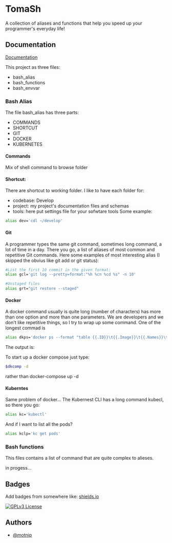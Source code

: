 
# TomaSh
A collection of aliases and functions that help you speed up your programmer's everyday life!


  
## Documentation

[Documentation](https://linktodocumentation)

This project as three files:
- bash_alias
- bash_functions
- bash_envvar
  
### Bash Alias
The file bash_alias has three parts:
- COMMANDS
- SHORTCUT
- GIT
- DOCKER
- KUBERNETES

#### Commands
Mix of shell command to browse folder

#### Shortcut: 
There are shortcut to working folder.
I like to have each folder for:
 - codebase: Develop
 - project: my project's documentation files and schemas
 - tools: here put settings file for your sofwtare tools
Some example:
``` bash
alias dev='cdl ~/develop'
```
#### Git
A programmer types the same git command, sometimes long command, a lot of time in a day. 
There you go, a list of aliases of most common and repetitive Git commands.
Here some examples of most interesting alias (I skipped the obvius like git add or git status):
``` bash
#List the first 10 commit in the given format:
alias gcl='git log --pretty=format:"%h %cn %cd %s" -n 10'
```

``` bash
#Unstaged files
alias grt="git restore --staged"
```

#### Docker
A docker command usually is quite long (number of characters) has more than one option and more than one parameters. 
We are developers and we don't like repetitive things, so I try to wrap up some command.
One of the longest commad is
``` bash
alias dkps='docker ps --format "table {{.ID}}\t{{.Image}}\t{{.Names}}\t{{.Status}}\t{{.Port}}"'
```
The output is:

To start up a docker compose just type:
``` bash
$dkcomp -d
```
rather than docker-compose up -d

#### Kuberntes
Same problem of docker...
The Kubernest CLI has a long command kubecl, so there you go:
``` bash
alias kc='kubectl'
```
And if I want to list all the pods?
``` bash
alias kclp='kc get pods'
```

### Bash functions
This files contains a list of command that are quite complex to alieses.

<work> in progess...</work>
## Badges

Add badges from somewhere like: [shields.io](https://shields.io/)

[![GPLv3 License](https://img.shields.io/badge/License-GPL%20v3-yellow.svg)](https://opensource.org/licenses/)

  
## Authors

- [@motnip](https://www.github.com/motnip)

  